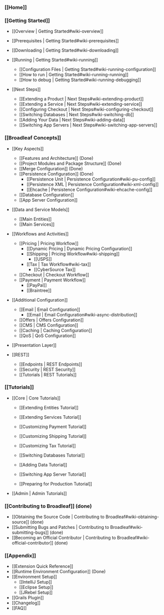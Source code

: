 ### [[Home]]

### [[Getting Started]]

- [[Overview | Getting Started#wiki-overview]]
- [[Prerequisites | Getting Started#wiki-prerequisites]]
- [[Downloading | Getting Started#wiki-downloading]]
- [[Running | Getting Started#wiki-running]]
    - [[Configuration Files | Getting Started#wiki-running-configuration]]
    - [[How to run | Getting Started#wiki-running-running]]
    - [[How to debug | Getting Started#wiki-running-debugging]]

- [[Next Steps]]
    - [[Extending a Product | Next Steps#wiki-extending-product]]
    - [[Extending a Service | Next Steps#wiki-extending-service]]
    - [[Configuring Checkout | Next Steps#wiki-configuring-checkout]]
    - [[Switching Databases | Next Steps#wiki-switching-db]]
    - [[Adding Your Data | Next Steps#wiki-adding-data]]
    - [[Switching App Servers | Next Steps#wiki-switching-app-servers]]

### [[Broadleaf Concepts]]

- [[Key Aspects]]
    - [[Features and Architecture]] (Done)
    - [[Project Modules and Package Structure]] (Done)
    - [[Merge Configuration]] (Done)
    - [[Persistence Configuration]] (Done)
        - [[Persistence Unit | Persistence Configuration#wiki-pu-config]]
        - [[Persistence XML | Persistence Configuration#wiki-xml-config]]
        - [[Ehcache | Persistence Configuration#wiki-ehcache-config]]
    - [[Database Configuration]]
    - [[App Server Configuration]]

- [[Data and Service Models]]
    - [[Main Entities]]
    - [[Main Services]]

- [[Workflows and Activities]]
    - [[Pricing | Pricing Workflow]]
        - [[Dynamic Pricing | Dynamic Pricing Configuration]]
        - [[Shipping | Pricing Workflow#wiki-shipping]]
            - [[USPS]]
        - [[Tax | Tax Workflow#wiki-tax]]
            - [[CyberSource Tax]]
    - [[Checkout | Checkout Workflow]]
    - [[Payment | Payment Workflow]]
        - [[PayPal]]
        - [[Braintree]]

- [[Additional Configuration]]
    - [[Email | Email Configuration]]
        - [[Email | Email Configuration#wiki-async-distribution]]
    - [[Offers | Offers Configuration]]
    - [[CMS | CMS Configuration]]
    - [[Caching | Caching Configuration]]
    - [[QoS | QoS Configuration]]

- [[Presentation Layer]]

- [[REST]]
    - [[Endpoints | REST Endpoints]]
    - [[Security | REST Security]]
    - [[Tutorials | REST Tutorials]]

### [[Tutorials]]

- [[Core | Core Tutorials]]
    - [[Extending Entities Tutorial]]
    - [[Extending Services Tutorial]]

    - [[Customizing Payment Tutorial]]
    - [[Customizing Shipping Tutorial]]
    - [[Customizing Tax Tutorial]]

    - [[Switching Databases Tutorial]]
    - [[Adding Data Tutorial]]
    - [[Switching App Server Tutorial]]
    - [[Preparing for Production Tutorial]]

- [[Admin | Admin Tutorials]]

### [[Contributing to Broadleaf]] (done)

- [[Obtaining the Source Code | Contributing to Broadleaf#wiki-obtaining-source]] (done)
- [[Submitting Bugs and Patches | Contributing to Broadleaf#wiki-submitting-bugs]] (done)
- [[Becoming an Official Contributor | Contributing to Broadleaf#wiki-official-contributor]] (done)

### [[Appendix]]

- [[Extension Quick Reference]]
- [[Runtime Environment Configuration]] (Done)
- [[Environment Setup]]
    - [[IntelliJ Setup]]
    - [[Eclipse Setup]]
    - [[JRebel Setup]]
- [[Grails Plugin]]
- [[Changelog]]
- [[FAQ]]
